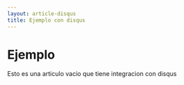 ```yaml
---
layout: article-disqus
title: Ejemplo con disqus
---
```


# Ejemplo

Esto es una articulo vacio que tiene integracion con disqus